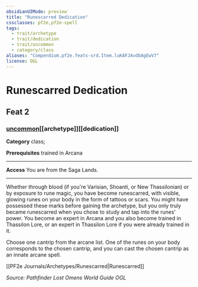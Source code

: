 ```yaml
---
obsidianUIMode: preview
title: "Runescarred Dedication"
cssclasses: pf2e,pf2e-spell
tags:
  - trait/archetype
  - trait/dedication
  - trait/uncommon
  - category/class
aliases: "Compendium.pf2e.feats-srd.Item.luKAFJAvdbAgEwV7"
license: OGL
---
```

# Runescarred Dedication
## Feat 2
### [uncommon](uncommon "Uncommon Rarity Trait")[[archetype]][[dedication]]

**Category** class; 



**Prerequisites** trained in Arcana
* * *
**Access** You are from the Saga Lands.

* * *

Whether through blood (if you're Varisian, Shoanti, or New Thassilonian) or by exposure to rune magic, you have become runescarred, with visible, glowing runes on your body in the form of tattoos or scars. You might have possessed these marks before gaining the archetype, but you only truly became runescarred when you chose to study and tap into the runes' power. You become an expert in Arcana and you also become trained in Thassilon Lore, or an expert in Thassilon Lore if you were already trained in it.

Choose one cantrip from the arcane list. One of the runes on your body corresponds to the chosen cantrip, and you can cast the chosen cantrip as an innate arcane spell.

[[PF2e Journals/Archetypes/Runescarred|Runescarred]]

*Source: Pathfinder Lost Omens World Guide*
*OGL*